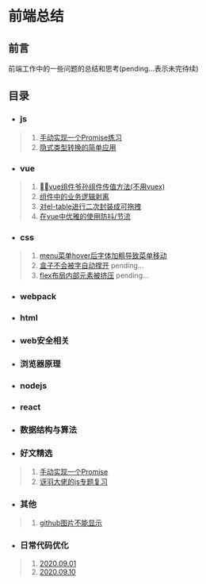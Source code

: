# **前端总结**
## 前言
前端工作中的一些问题的总结和思考(pending...表示未完待续)
## 目录
* ### js
> 1. [手动实现一个Promise练习](./js/20200925/index.md)
> 2. [隐式类型转换的简单应用](./js/20200926.md)
* ### vue
> 1. [vue组件爷孙组件传值方法(不用vuex)](./vue/20200918.md)
> 2. [组件中的业务逻辑剥离](./vue/20200927.md)
> 3. [对el-table进行二次封装成可拖拽](./vue/20201106.md)
> 4. [在vue中优雅的使用防抖/节流](./vue/20201107.md)
* ### css
> 1. [menu菜单hover后字体加粗导致菜单移动](./css/20200909.md)
> 2. [盒子不会被字自动撑开](./css/20200926.md) pending...
> 3. [flex布局内部元素被挤压]() pending...
* ### webpack
* ### html
* ### web安全相关
* ### 浏览器原理
* ### nodejs
* ### react
* ### 数据结构与算法
* ### 好文精选
> 1. [手动实现一个Promise](https://mp.weixin.qq.com/s?__biz=MzIzMTc4NzIyNw==&mid=2247487350&idx=2&sn=7b8063210e87573ce2a31158bb82ce15&chksm=e89f90c2dfe819d4fabf6a002729ab8698170da99e9b62aab084fbb47bc7ab3f73e55e5ca054&mpshare=1&scene=24&srcid=0914A4gs0xhLcfObYj2ZKjfu&sharer_sharetime=1600034663351&sharer_shareid=2b94466aef674de15f1ca3455ab17118#rd)
> 2. [讶羽大佬的js专题复习](https://github.com/mqyqingfeng/Blog)
* ### 其他
> 1. [github图片不能显示](./other/noGithubImage.md)
* ### 日常代码优化
> 1. [2020.09.01](./refactor/20200901.md)
> 2. [2020.09.10](./refactor/20200910.md)